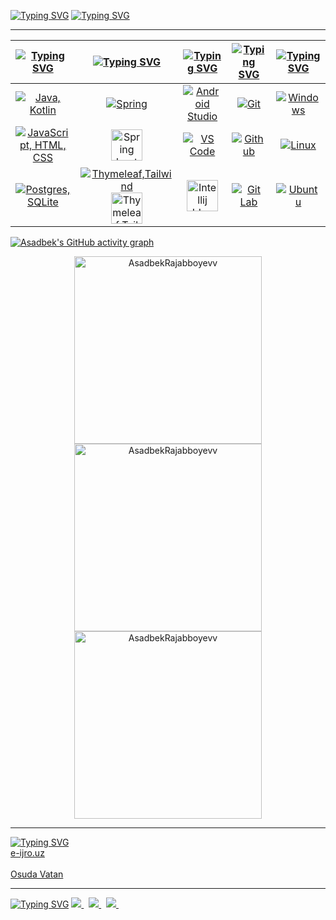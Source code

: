 

<a href="https://git.io/typing-svg"><img src="https://readme-typing-svg.herokuapp.com?font=Fira+Code&size=28&duration=7000&pause=1000&color=00FF2B&center=true&vCenter=true&repeat=false&random=false&width=1000&lines=Men+haqimda+%3A" alt="Typing SVG"/></a>
      <a href="https://git.io/typing-svg"><img src="https://readme-typing-svg.demolab.com?font=Fira+Code&size=15&pause=1000&color=00FF2B&center=true&vCenter=true&multiline=true&repeat=false&random=false&width=950&height=75&lines=Ismim+Asadbek+Rajabboyev,+Java spring boot va spring dasturchisiman " alt="Typing SVG" /></a>
<hr>


| [![Typing SVG](https://readme-typing-svg.herokuapp.com?font=Fira+Code&size=25&pause=1000&color=00FF2B&center=true&vCenter=true&repeat=false&random=false&width=300&lines=Languages)](https://git.io/typing-svg) | [![Typing SVG](https://readme-typing-svg.herokuapp.com?font=Fira+Code&size=25&pause=1000&color=00FF2B&center=true&vCenter=true&repeat=false&random=false&width=200&lines=Frameworks)](https://git.io/typing-svg) | [![Typing SVG](https://readme-typing-svg.herokuapp.com?font=Fira+Code&size=25&pause=1000&color=00FF2B&center=true&vCenter=true&repeat=false&random=false&width=200&lines=IDEs)](https://git.io/typing-svg) | [![Typing SVG](https://readme-typing-svg.herokuapp.com?font=Fira+Code&size=25&pause=1000&color=00FF2B&center=true&vCenter=true&repeat=false&random=false&width=200&lines=Tools)](https://git.io/typing-svg) | [![Typing SVG](https://readme-typing-svg.herokuapp.com?font=Fira+Code&size=25&pause=1000&color=00FF2B&center=true&vCenter=true&repeat=false&random=false&width=300&lines=Operating+Systems)](https://git.io/typing-svg) |
| ----- | ---- | ---- | ---- | ---- |
| <div align="center"><a href="https://skillicons.dev"><img src="https://skillicons.dev/icons?i=java,kotlin,nodejs" title="Java, Kotlin"/></a></div> | <div align="center"><a href="https://skillicons.dev"><img src="https://skillicons.dev/icons?i=spring" title="Spring"/></a></div>| <div align="center"><a href="https://skillicons.dev"><img src="https://skillicons.dev/icons?i=androidstudio" title="Android Studio"/></a></div> | <div align="center"><a href="https://skillicons.dev"><img src="https://skillicons.dev/icons?i=git" title="Git"/></a></div> | <div align="center"><a href="https://skillicons.dev"><img src="https://skillicons.dev/icons?i=windows" title="Windows"/></a></div> |
| <div align="center"><a href="https://skillicons.dev"><img src="https://skillicons.dev/icons?i=js,html,css" title="JavaScript, HTML, CSS"/></a></div> | <div align="center"><a href="https://skillicons.dev"><img src="https://spring.io/img/projects/spring-boot.svg" style="width:50px;"  title="Spring boot"/></a></div> | <div align="center"><a href="https://skillicons.dev"><img src="https://skillicons.dev/icons?i=vscode" title="VS Code"/></a></div> | <div align="center"><a href="https://skillicons.dev"><img src="https://skillicons.dev/icons?i=github" title="Github"/></a></div> | <div align="center"><a href="https://skillicons.dev"><img src="https://skillicons.dev/icons?i=linux" title="Linux"/></a></div> |
| <div align="center"><a href="https://skillicons.dev"><img src="https://skillicons.dev/icons?i=postgres,sqlite" title="Postgres, SQLite"/></a></div> | <div align="center"><a href="https://skillicons.dev"><img src="https://skillicons.dev/icons?i=tailwind"  title="Thymeleaf,Tailwind"> <img style="width:50px;" src="https://www.thymeleaf.org/images/thymeleaf.png" title="Thymeleaf,Tailwind"/></a></div> | <div align="center"><a href="https://skillicons.dev"><img style="width:50px;" src="https://upload.wikimedia.org/wikipedia/commons/thumb/e/ef/JetBrains_IntelliJ_IDEA_Product_Icon.svg/96px-JetBrains_IntelliJ_IDEA_Product_Icon.svg.png" title="Intellij Idea"/></a></div> | <div align="center"><a href="https://skillicons.dev"><img src="https://skillicons.dev/icons?i=gitlab" title="Git Lab"/></a></div> | <div align="center"><a href="https://skillicons.dev"><img src="https://skillicons.dev/icons?i=ubuntu" title="Ubuntu"/></a></div> | 

  [![Asadbek's GitHub activity graph](https://github-readme-activity-graph.vercel.app/graph?username=asadbekrajabboyevv&theme=github-compact&bg_color=000000&line=009A22&point=98FB98&color=00FF2B&title_color=00FF2B&area=true)](https://github.com/ashutosh00710/github-readme-activity-graph)
<div align="center" style="bakcground-color:black;">
  <a href="https://github.com/anuraghazra/github-readme-stats">
    <img src="https://github-readme-stats-davevad93s-projects.vercel.app/api/top-langs?username=asadbekrajabboyevv&show_icons=true&locale=en&layout=compact&langs_count=16&title_color=00FF2B&text_color=00FF2B&border_color=00FF2B&theme=chartreuse-dark" alt="AsadbekRajabboyevv" width=300 />
  </a>
  <a href="https://github.com/anuraghazra/github-readme-stats">
    <img src="https://github-readme-stats-davevad93s-projects.vercel.app/api?username=asadbekrajabboyevv&show_icons=true&locale=en&title_color=00FF2B&text_color=00FF2B&icon_color=00FF2B&border_color=00FF2B&theme=chartreuse-dark&show=discussions_answered,prs_merged,reviews&include_all_commits=true" alt="AsadbekRajabboyevv" width=300 />
  </a>
  <a href="https://github.com/DenverCoder1/github-readme-streak-stats">
    <img src="https://github-readme-streak-stats-davevad93s-projects.vercel.app/?user=asadbekrajabboyevv&&border=00FF2B&stroke=00FF2B&ring=00FF2B&fire=00FF2B&currStreakNum=00FF2B&sideNums=00FF2B&currStreakLabel=00FF2B&sideLabels=00FF2B&dates=00FF2B&theme=chartreuse-dark" alt="AsadbekRajabboyevv" width=300 />
  </a>
</div>
<hr>
  <summary><a href="https://git.io/typing-svg"><img src="https://readme-typing-svg.demolab.com?font=Fira+Code&pause=1000&color=00FF2B&center=true&vCenter=true&multiline=true&repeat=false&random=false&width=850&lines=Top+Porjects:" alt="Typing SVG" /></a></summary>
  <a href="http://90.156.199.148:7072/login" target="_blank">e-ijro.uz</a></strong><br><br>
<a href="http://185.196.214.91:8080/authenticate" target="_blank">Osuda Vatan</a>
<hr>
<a href="https://git.io/typing-svg"><img src="https://readme-typing-svg.demolab.com?font=Fira+Code&size=15&pause=1000&color=00FF2B&center=true&vCenter=true&multiline=true&repeat=false&random=false&width=950&height=75&lines=Contact+with+me:" alt="Typing SVG" /></a>
<a href="https://t.me/mr_rajabboyevv">
  <img src="https://img.shields.io/badge/Telegram-1DA1F2?style=for-the-badge&logo=telegram&logoColor=white" />    
</a>&nbsp;
<a href="mailto:shkoga.irbuc@gmail.com">
  <img src="https://img.shields.io/badge/gmail-D14836?style=for-the-badge&logo=gmail&logoColor=white" />
</a>&nbsp;
<a href="https://www.linkedin.com/in/asadbek-rajabboyev-8b0338297/">
  <img src="https://img.shields.io/badge/linkedin-%230077B5.svg?&style=for-the-badge&logo=linkedin&logoColor=white" />
</a>&nbsp;
